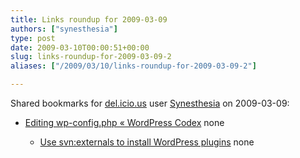 ```yaml
---
title: Links roundup for 2009-03-09
authors: ["synesthesia"]
type: post
date: 2009-03-10T00:00:51+00:00
slug: links-roundup-for-2009-03-09-2 
aliases: ["/2009/03/10/links-roundup-for-2009-03-09-2"]

---
```

Shared bookmarks for [del.icio.us][1] user [Synesthesia][2] on 2009-03-09:

  * [Editing wp-config.php &laquo; WordPress Codex][3] 
    none</li> 
    
      * [Use svn:externals to install WordPress plugins][4] 
        none</li> </ul>

 [1]: https://del.icio.us/
 [2]: https://del.icio.us/synesthesia
 [3]: https://codex.wordpress.org/Editing_wp-config.php
 [4]: https://scott.yang.id.au/2006/04/svnexternal-wordpress-plugins